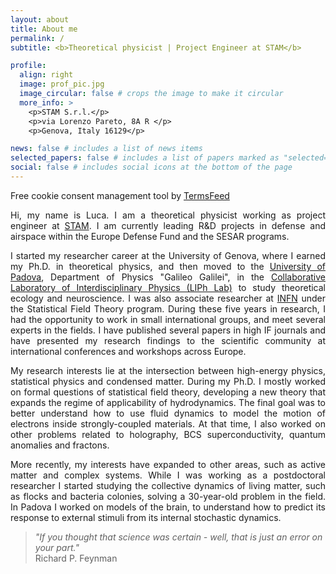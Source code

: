 ```yaml
---
layout: about
title: About me
permalink: /
subtitle: <b>Theoretical physicist | Project Engineer at STAM</b>

profile:
  align: right
  image: prof_pic.jpg
  image_circular: false # crops the image to make it circular
  more_info: >
    <p>STAM S.r.l.</p>
    <p>via Lorenzo Pareto, 8A R </p>
    <p>Genova, Italy 16129</p>

news: false # includes a list of news items
selected_papers: false # includes a list of papers marked as "selected={true}"
social: false # includes social icons at the bottom of the page
---
```


<!-- Cookie Consent by TermsFeed https://www.TermsFeed.com -->
<script type="text/javascript" src="https://www.termsfeed.com/public/cookie-consent/4.1.0/cookie-consent.js" charset="UTF-8"></script>
<script type="text/javascript" charset="UTF-8">
document.addEventListener('DOMContentLoaded', function () {
cookieconsent.run({"notice_banner_type":"simple","consent_type":"express","palette":"light","language":"en","page_load_consent_levels":["strictly-necessary"],"notice_banner_reject_button_hide":false,"preferences_center_close_button_hide":false,"page_refresh_confirmation_buttons":false});
});
</script>

<noscript>Free cookie consent management tool by <a href="https://www.termsfeed.com/">TermsFeed</a></noscript>

<!-- End Cookie Consent by TermsFeed https://www.TermsFeed.com -->

<!-- Below is the link that users can use to open Preferences Center to change their preferences. Do not modify the ID parameter. Place it where appropriate, style it as needed. -->

<!--<a href="#" id="open_preferences_center">Update cookies preferences</a>-->

<p><div style="text-align: justify">
Hi, my name is Luca. I am a theoretical physicist working as project engineer at <a href='http://stamtech.com/'>STAM</a>. I am currently leading R&D projects in defense and airspace within the Europe Defense Fund and the SESAR programs.
</div></p>

<p><div style="text-align: justify">
I started my researcher career at the University of Genova, where I earned my Ph.D. in theoretical physics, and then moved to the <a href='https://www.unipd.it/'>University of Padova</a>, Department of Physics "Galileo Galilei", in the <a href='https://www.liphlab.com/'>Collaborative Laboratory of Interdisciplinary Physics (LIPh Lab)</a> to study theoretical ecology and neuroscience. I was also associate researcher at <a href='https://www.ge.infn.it/wordpress/'>INFN</a> under the Statistical Field Theory program. During these five years in research, I had the opportunity to work in small international groups, and meet several experts in the fields. I have published several papers in high IF journals and have presented my research findings to the scientific community at international conferences and workshops across Europe.
</div></p>

<p><div style="text-align: justify">
My research interests lie at the intersection between high-energy physics, statistical physics and condensed matter. During my Ph.D. I mostly worked on formal questions of statistical field theory, developing a new theory that expands the regime of applicability of hydrodynamics. The final goal was to better understand how to use fluid dynamics to model the motion of electrons inside strongly-coupled materials. At that time, I also worked on other problems related to holography, BCS superconductivity, quantum anomalies and fractons.
</div></p>

<p><div style="text-align: justify">
More recently, my interests have expanded to other areas, such as active matter and complex systems. While I was working as a postdoctoral researcher I started studying the collective dynamics of living matter, such as flocks and bacteria colonies, solving a 30-year-old problem in the field. In Padova I worked on models of the brain, to understand how to predict its response to external stimuli from its internal stochastic dynamics.
</div></p>

> _"If you thought that science was certain - well, that is just an error on your part."_\
> Richard P. Feynman
